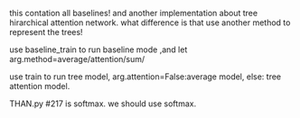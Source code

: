 this contation all baselines!
and another implementation about tree hirarchical attention network. what difference is that use another method to represent the trees!

use baseline_train to run baseline mode ,and let arg.method=average/attention/sum/

use train to run tree model, arg.attention=False:average model, else: tree attention model.

THAN.py #217 is softmax. we should use softmax.
